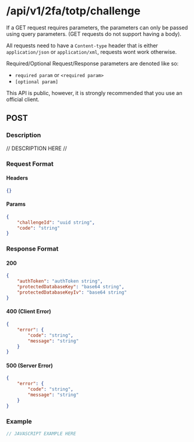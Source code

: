 # /api/v1/2fa/totp/challenge
If a GET request requires parameters, the parameters can only be passed using query parameters. (GET requests do not support having a body).

All requests need to have a `Content-type` header that is either `application/json` or `application/xml`, requests wont work otherwise. 

Required/Optional Request/Response parameters are denoted like so:
- `required param` or `<required param>`
- `[optional param]` 

This API is public, however, it is strongly recommended that you use an official client.

## POST
### Description
// DESCRIPTION HERE //

### Request Format
#### Headers
```json
{}
```

#### Params
```json
{
    "challengeId": "uuid string",
    "code": "string"
}
```

### Response Format
#### 200
```json
{
    "authToken": "authToken string",
    "protectedDatabaseKey": "base64 string",
    "protectedDatabaseKeyIv": "base64 string"
}
```
#### 400 (Client Error)
```json
{
    "error": {
        "code": "string",
        "message": "string"
    }
}
```
#### 500 (Server Error)
```json
{
    "error": {
        "code": "string",
        "message": "string"
    }
}
```

### Example
```javascript
// JAVASCRIPT EXAMPLE HERE
```